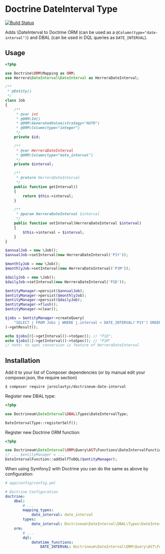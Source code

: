 Doctrine DateInterval Type
==========================

[![Build Status](https://travis-ci.org/jaroslavtyc/doctrineum-date-interval.png?branch=master)](https://travis-ci.org/jaroslavtyc/doctrineum-date-interval)

Adds \DateInterval to Doctrine ORM (can be used as a ```@Column(type="date-interval")```) and DBAL (can be used in DQL queries as ```DATE_INTERVAL```).

Usage
-----

```php
<?php

use Doctrine\ORM\Mapping as ORM;
use Herrera\DateInterval\DateInterval as HerreraDateInterval;

/**
 * @Entity()
 */
class Job
{
    /**
     * @var int
     * @ORM\Id()
     * @ORM\GeneratedValue(strategy="AUTO")
     * @ORM\Column(type="integer")
     */
    private $id;

    /**
     * @var HerreraDateInterval
     * @ORM\Column(type="date_interval")
     */
    private $interval;

    /**
     * @return HerreraDateInterval
     */
    public function getInterval()
    {
        return $this->interval;
    }

    /**
     * @param HerreraDateInterval $interval
     */
    public function setInterval(HerreraDateInterval $interval)
    {
        $this->interval = $interval;
    }
}

$annualJob = new \Job();
$annualJob->setInterval(new HerreraDateInterval('P1Y'));

$monthlyJob = new \Job();
$monthlyJob->setInterval(new HerreraDateInterval('P1M'));

$dailyJob = new \Job();
$dailyJob->setInterval(new HerreraDateInterval('P1D'));

$entityManager->persist($annualJob);
$entityManager->persist($monthlyJob);
$entityManager->persist($dailyJob);
$entityManager->flush();
$entityManager->clear();

$jobs = $entityManager->createQuery(
    "SELECT j FROM Jobs j WHERE j.interval < DATE_INTERVAL('P1Y') ORDER BY j.interval ASC"
)->getResult();

echo $jobs[0]->getInterval()->toSpec(); // "P1D";
echo $jobs[1]->getInterval()->toSpec(); // "P1M"
// note: to spec conversion is feature of HerreraDateInterval
```

Installation
------------

Add it to your list of Composer dependencies (or by manual edit your composer.json, the require section)

```sh
$ composer require jaroslavtyc/doctrineum-date-interval
```

Register new DBAL type:

```php
<?php

use Doctrineum\DateInterval\DBAL\Types\DateIntervalType;

DateIntervalType::registerSelf();
```

Register new Doctrine ORM function:

```php
<?php

use Doctrineum\DateInterval\ORM\Query\AST\Functions\DateIntervalFunction;
// ... $entityManager = ...
DateIntervalFunction::addSelfToDQL($entityManager);
```

When using Symfony2 with Doctrine you can do the same as above by configuration:

```yaml
# app/config/config.yml

# Doctrine Configuration
doctrine:
    dbal:
        # ...
        mapping_types:
            date_interval: date_interval
        types:
            date_interval: Doctrineum\DateInterval\DBAL\Types\DateIntervalType
    orm:
        # ...
        dql:
            datetime_functions:
                DATE_INTERVAL: Doctrineum\DateInterval\ORM\Query\AST\Functions\DateIntervalFunction
```
